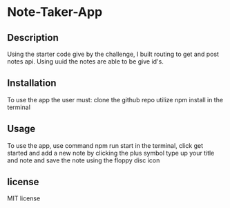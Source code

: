 # Note-Taker-App

## Description

Using the starter code give by the challenge, I built routing to get and post notes api.  Using uuid the notes are able to be give id's.

## Installation

To use the app the user must:
clone the github repo
utilize npm install in the terminal

## Usage

To use the app, use command npm run start in the terminal, click get started and add a new note by clicking the plus symbol
type up your title and note and save the note using the floppy disc icon

## license

MIT license

